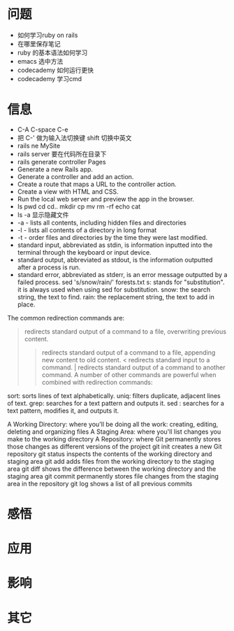 # 问题
- 如何学习ruby on rails
- 在哪里保存笔记
- ruby 的基本语法如何学习
- emacs 选中方法
- codecademy 如何运行更快
- codecademy 学习cmd

# 信息
- C-A C-space C-e
- 把 C-' 做为输入法切换键 shift 切换中英文
- rails ne MySite
- rails server 要在代码所在目录下
- rails generate controller Pages
- Generate a new Rails app.
- Generate a controller and add an action.
- Create a route that maps a URL to the controller action.
- Create a view with HTML and CSS.
- Run the local web server and preview the app in the browser.
- ls pwd cd cd.. mkdir cp mv rm -rf echo cat
- ls -a 显示隐藏文件
- -a - lists all contents, including hidden files and directories
- -l - lists all contents of a directory in long format
- -t - order files and directories by the time they were last modified.
- standard input, abbreviated as stdin, is information inputted into the terminal through the keyboard or input device.
- standard output, abbreviated as stdout, is the information outputted after a process is run.
- standard error, abbreviated as stderr, is an error message outputted by a failed process.
sed 's/snow/rain/' forests.txt
s: stands for "substitution". it is always used when using sed for substitution.
snow: the search string, the text to find.
rain: the replacement string, the text to add in place.

The common redirection commands are:

> redirects standard output of a command to a file, overwriting previous content.
>> redirects standard output of a command to a file, appending new content to old content.
< redirects standard input to a command.
| redirects standard output of a command to another command.
A number of other commands are powerful when combined with redirection commands:

sort: sorts lines of text alphabetically.
uniq: filters duplicate, adjacent lines of text.
grep: searches for a text pattern and outputs it.
sed : searches for a text pattern, modifies it, and outputs it.

A Working Directory: where you'll be doing all the work: creating, editing, deleting and organizing files
A Staging Area: where you'll list changes you make to the working directory
A Repository: where Git permanently stores those changes as different versions of the project
git init creates a new Git repository
git status inspects the contents of the working directory and staging area
git add adds files from the working directory to the staging area
git diff shows the difference between the working directory and the staging area
git commit permanently stores file changes from the staging area in the repository
git log shows a list of all previous commits
# 感悟
# 应用
# 影响
# 其它
